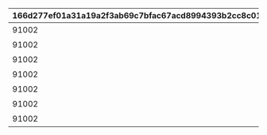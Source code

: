 |166d277ef01a31a19a2f3ab69c7bfac67acd8994393b2cc8c01953b93cdfa5dc|413f0df8600e6715dc4bae08e38d0617fd2eb8828d3a5c5d7cb76766485e8c28|4bd65c8394d4f715e816bb1abf5fca692c9bb3c4bdbd43f623b3df02924d50b5|408581a9a8c75997bbd04c93a59f867bc737acdbd03cd36109e52e4be3b5a859|2717cd0226f6731e0c7105ece77a0c858fcd6b83bc3f4e5b26a989acad1ae6aa|692d80f207973ffbda95119c305a27ad850b6466905a2226bac641fe56f4ac21|c25dd2ccfef820954514d024cde3af5ecfd2e379b70d806b3bfc4e574c39e157|5b0cd0893d3b07df93c119a6bd28a61893c514adb33170433500a10f1db42191|
| --- | --- | --- | --- | --- | --- | --- | --- |
|91002|20065107|アオイの秘密|5122061|8|50|10122|5122061|
|91002|20065107|ミヤコの秘密|5122062|8|50|10122|5122062|
|91002|20065107|イオの秘密|5122063|8|50|10122|5122063|
|91002|20065107|ミフユの秘密|5122064|8|50|10122|5122064|
|91002|20065107|マヒルの秘密|5122065|8|50|10122|5122065|
|91002|20065107|カズマサの秘密|5122066|8|50|10122|5122066|
|91002|20065107|エリコの秘密|5122067|8|50|10122|5122067|